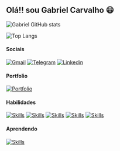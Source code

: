 ## Olá!! sou Gabriel Carvalho 😃

![Gabriel GitHub stats](https://github-readme-stats.vercel.app/api?username=Gabrielrc11&show_icons=true&theme=dracula)

![Top Langs](https://github-readme-stats.vercel.app/api/top-langs/?username=Gabrielrc11&layout=compact&theme=dracula)

#### Sociais
[![Gmail](https://img.shields.io/badge/Gmail-D14836?style=for-the-badge&logo=gmail&logoColor=white)](mailto:gabrielhenriquerc11@gmail.com)
[![Telegram](https://img.shields.io/badge/Telegram-2CA5E0?style=for-the-badge&logo=telegram&logoColor=white)](https://t.me/gabrielher1)
[![Linkedin](https://img.shields.io/badge/LinkedIn-0077B5?style=for-the-badge&logo=linkedin&logoColor=white)](https://www.linkedin.com/in/gabriel-henrique-rocha-de-carvalho-7911a225b/)

#### Portfolio

[![Portfolio](https://img.shields.io/badge/website-000000?style=for-the-badge&logo=About.me&logoColor=white)](https://devfolio-gabriel.netlify.app/)

#### Habilidades

[![Skills](https://img.shields.io/badge/HTML5-E34F26?style=for-the-badge&logo=html5&logoColor=white)]()
[![Skills](https://img.shields.io/badge/CSS3-1572B6?style=for-the-badge&logo=css3&logoColor=white)]()
[![Skills](https://img.shields.io/badge/JavaScript-F7DF1E?style=for-the-badge&logo=javascript&logoColor=black)]()
[![Skills](https://img.shields.io/badge/Java-ED8B00?style=for-the-badge&logo=openjdk&logoColor=white)]()
[![Skills](https://img.shields.io/badge/PostgreSQL-316192?style=for-the-badge&logo=postgresql&logoColor=white)]()

#### Aprendendo

[![Skills](https://img.shields.io/badge/React-20232A?style=for-the-badge&logo=react&logoColor=61DAFB)]()
